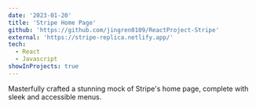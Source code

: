 ```yaml
---
date: '2023-01-20'
title: 'Stripe Home Page'
github: 'https://github.com/jingren0109/ReactProject-Stripe'
external: 'https://stripe-replica.netlify.app/'
tech:
  - React
  - Javascript
showInProjects: true
---
```


Masterfully crafted a stunning mock of Stripe's home page, complete with sleek and accessible menus.
